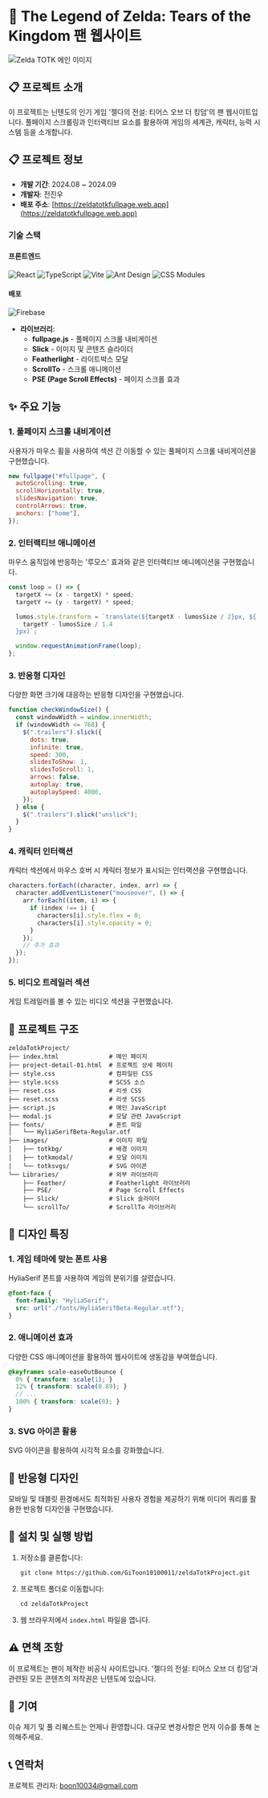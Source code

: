 # 🏹 The Legend of Zelda: Tears of the Kingdom 팬 웹사이트

![Zelda TOTK 메인 이미지](https://zeldatotkfullpage.web.app/images/totkbg/logo-intro-2x.webp)

## 📋 프로젝트 소개

이 프로젝트는 닌텐도의 인기 게임 '젤다의 전설: 티어스 오브 더 킹덤'의 팬 웹사이트입니다. 풀페이지 스크롤링과 인터랙티브 요소를 활용하여 게임의 세계관, 캐릭터, 능력 시스템 등을 소개합니다.

## 📋 프로젝트 정보

- **개발 기간**: 2024.08 ~ 2024.09
- **개발자**: 전진우
- **배포 주소**: [https://zeldatotkfullpage.web.app](https://zeldatotkfullpage.web.app)

### 기술 스택

#### 프론트엔드
![React](https://img.shields.io/badge/React-61DAFB?style=for-the-badge&logo=react&logoColor=black)
![TypeScript](https://img.shields.io/badge/TypeScript-3178C6?style=for-the-badge&logo=typescript&logoColor=white)
![Vite](https://img.shields.io/badge/Vite-646CFF?style=for-the-badge&logo=vite&logoColor=white)
![Ant Design](https://img.shields.io/badge/Ant_Design-0170FE?style=for-the-badge&logo=ant-design&logoColor=white)
![CSS Modules](https://img.shields.io/badge/CSS_Modules-000000?style=for-the-badge&logo=css-modules&logoColor=white)

#### 배포
![Firebase](https://img.shields.io/badge/Firebase-FFCA28?style=for-the-badge&logo=firebase&logoColor=black)

- **라이브러리**:
  - **fullpage.js** - 풀페이지 스크롤 내비게이션
  - **Slick** - 이미지 및 콘텐츠 슬라이더
  - **Featherlight** - 라이트박스 모달
  - **ScrollTo** - 스크롤 애니메이션
  - **PSE (Page Scroll Effects)** - 페이지 스크롤 효과

## ✨ 주요 기능

### 1. 풀페이지 스크롤 내비게이션
사용자가 마우스 휠을 사용하여 섹션 간 이동할 수 있는 풀페이지 스크롤 내비게이션을 구현했습니다.

```javascript
new fullpage("#fullpage", {
  autoScrolling: true,
  scrollHorizontally: true,
  slidesNavigation: true,
  controlArrows: true,
  anchors: ["home"],
});
```

### 2. 인터랙티브 애니메이션
마우스 움직임에 반응하는 '루모스' 효과와 같은 인터랙티브 애니메이션을 구현했습니다.

```javascript
const loop = () => {
  targetX += (x - targetX) * speed;
  targetY += (y - targetY) * speed;

  lumos.style.transform = `translate(${targetX - lumosSize / 2}px, ${
    targetY - lumosSize / 1.4
  }px)`;

  window.requestAnimationFrame(loop);
};
```

### 3. 반응형 디자인
다양한 화면 크기에 대응하는 반응형 디자인을 구현했습니다.

```javascript
function checkWindowSize() {
  const windowWidth = window.innerWidth;
  if (windowWidth <= 768) {
    $(".trailers").slick({
      dots: true,
      infinite: true,
      speed: 300,
      slidesToShow: 1,
      slidesToScroll: 1,
      arrows: false,
      autoplay: true,
      autoplaySpeed: 4000,
    });
  } else {
    $(".trailers").slick("unslick");
  }
}
```

### 4. 캐릭터 인터랙션
캐릭터 섹션에서 마우스 호버 시 캐릭터 정보가 표시되는 인터랙션을 구현했습니다.

```javascript
characters.forEach((character, index, arr) => {
  character.addEventListener("mouseover", () => {
    arr.forEach((item, i) => {
      if (index !== i) {
        characters[i].style.flex = 0;
        characters[i].style.opacity = 0;
      }
    });
    // 추가 효과
  });
});
```

### 5. 비디오 트레일러 섹션
게임 트레일러를 볼 수 있는 비디오 섹션을 구현했습니다.

## 📁 프로젝트 구조

```
zeldaTotkProject/
├── index.html              # 메인 페이지
├── project-detail-01.html  # 프로젝트 상세 페이지
├── style.css               # 컴파일된 CSS
├── style.scss              # SCSS 소스
├── reset.css               # 리셋 CSS
├── reset.scss              # 리셋 SCSS
├── script.js               # 메인 JavaScript
├── modal.js                # 모달 관련 JavaScript
├── fonts/                  # 폰트 파일
│   └── HyliaSerifBeta-Regular.otf
├── images/                 # 이미지 파일
│   ├── totkbg/             # 배경 이미지
│   ├── totkmodal/          # 모달 이미지
│   └── totksvgs/           # SVG 아이콘
└── Libraries/              # 외부 라이브러리
    ├── Feather/            # Featherlight 라이브러리
    ├── PSE/                # Page Scroll Effects
    ├── Slick/              # Slick 슬라이더
    └── scrollTo/           # ScrollTo 라이브러리
```

## 🎨 디자인 특징

### 1. 게임 테마에 맞는 폰트 사용
HyliaSerif 폰트를 사용하여 게임의 분위기를 살렸습니다.

```scss
@font-face {
  font-family: "HyliaSerif";
  src: url("./fonts/HyliaSerifBeta-Regular.otf");
}
```

### 2. 애니메이션 효과
다양한 CSS 애니메이션을 활용하여 웹사이트에 생동감을 부여했습니다.

```scss
@keyframes scale-easeOutBounce {
  0% { transform: scale(1); }
  12% { transform: scale(0.89); }
  // ...
  100% { transform: scale(0); }
}
```

### 3. SVG 아이콘 활용
SVG 아이콘을 활용하여 시각적 요소를 강화했습니다.

## 📱 반응형 디자인

모바일 및 태블릿 환경에서도 최적화된 사용자 경험을 제공하기 위해 미디어 쿼리를 활용한 반응형 디자인을 구현했습니다.

## 🚀 설치 및 실행 방법

1. 저장소를 클론합니다:
   ```
   git clone https://github.com/GiToon10100011/zeldaTotkProject.git
   ```
2. 프로젝트 폴더로 이동합니다:
   ```
   cd zeldaTotkProject
   ```
3. 웹 브라우저에서 `index.html` 파일을 엽니다.

## ⚠️ 면책 조항

이 프로젝트는 팬이 제작한 비공식 사이트입니다. '젤다의 전설: 티어스 오브 더 킹덤'과 관련된 모든 콘텐츠의 저작권은 닌텐도에 있습니다.

## 👥 기여
이슈 제기 및 풀 리퀘스트는 언제나 환영합니다. 대규모 변경사항은 먼저 이슈를 통해 논의해주세요.

## 📞 연락처
프로젝트 관리자: boon10034@gmail.com
